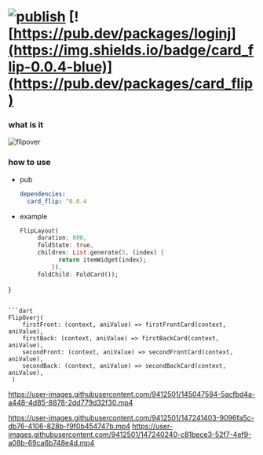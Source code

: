 # [![publish](https://github.com/ZuYun/card_flip/actions/workflows/publish.yml/badge.svg)](https://github.com/ZuYun/card_flip/actions/workflows/publish.yml)  [![https://pub.dev/packages/loginj](https://img.shields.io/badge/card_flip-0.0.4-blue)](https://pub.dev/packages/card_flip)  

### what is it

![flipover](https://raw.githubusercontent.com/ZuYun/card_flip/main/preview/flip_cards.gif)

### how to use
 - pub

   ```yaml
   dependencies:
     card_flip: ^0.0.4
   ```

 - example

   ```dart
   FlipLayout(
        duration: 800,
        foldState: true,
        children: List.generate(5, (index) {
              return itemWidget(index);
        	}),
        foldChild: FoldCard());
  }
   ```

   ```dart
   FlipOverj(
       firstFront: (context, aniValue) => firstFrontCard(context, aniValue),
       firstBack: (context, aniValue) => firstBackCard(context, aniValue),
       secondFront: (context, aniValue) => secondFrontCard(context, aniValue),
       secondBack: (context, aniValue) => secondBackCard(context, aniValue),
    )
   ```

   

   https://user-images.githubusercontent.com/9412501/145047584-5acfbd4a-a448-4d85-8878-2dd779d32f30.mp4

   https://user-images.githubusercontent.com/9412501/147241403-9096fa5c-db76-4106-828b-f9f0b454747b.mp4
   https://user-images.githubusercontent.com/9412501/147240240-c81bece3-52f7-4ef9-a08b-69ca6b748e4d.mp4
